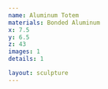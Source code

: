 ```yaml
---
name: Aluminum Totem
materials: Bonded Aluminum
x: 7.5
y: 6.5
z: 43
images: 1
details: 1

layout: sculpture
---
```



